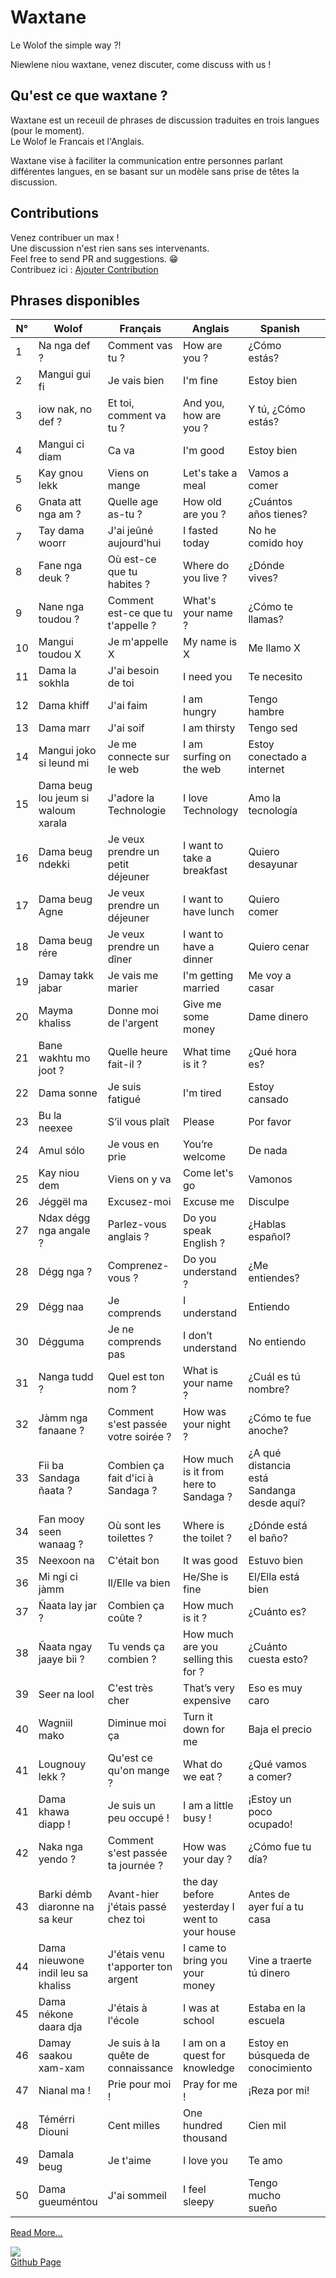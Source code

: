 # Waxtane

Le Wolof the simple way ?!

Niewlene niou waxtane, venez discuter, come discuss with us !

## Qu'est ce que waxtane ?

Waxtane est un receuil de phrases de discussion traduites en trois langues (pour le moment).  
Le Wolof le Francais et l'Anglais.

Waxtane vise à faciliter la communication entre personnes parlant différentes langues, en se basant sur un modèle sans prise de têtes la discussion.  

## Contributions

Venez contribuer un max !  
Une discussion n'est rien sans ses intervenants.  
Feel free to send PR and suggestions. 😁  
Contribuez ici : [Ajouter Contribution](/data/waxtane.csv)

## Phrases disponibles  

| N° | Wolof                               | Français                            | Anglais                                       | Spanish                                    |    |
| -- | ----------------------------------- | ----------------------------------- | --------------------------------------------- | ------------------------------------------ | -- |
| 1  | Na nga def ?                        | Comment vas tu ?                    | How are you ?                                 | ¿Cómo estás?                               |    |
| 2  | Mangui gui fi                       | Je vais bien                        | I&#039;m fine                                      | Estoy bien                                 |    |
| 3  | iow nak, no def ?                   | Et toi, comment va tu ?             | And you, how are you ?                        |  Y tú, ¿Cómo estás?                        |
| 4  | Mangui ci diam                      | Ca va                               | I&#039;m good                                      | Estoy bien                                 |    |
| 5  | Kay gnou lekk                       | Viens on mange                      | Let&#039;s take a meal                             | Vamos a comer                              |    |
| 6  | Gnata att nga am ?                  | Quelle age as-tu ?                  | How old are you ?                             | ¿Cuántos años tienes?                      |
| 7  | Tay dama woorr                      | J&#039;ai jeûné aujourd&#039;hui              | I fasted today                                | No he comido hoy                           |    |
| 8  | Fane nga deuk ?                     | Où est-ce que tu habites ?          | Where do you live ?                           | ¿Dónde vives?                              |    |
| 9  | Nane nga toudou ?                   | Comment est-ce que tu t&#039;appelle ?   | What&#039;s your name ?                            | ¿Cómo te llamas?                           |    |
| 10 | Mangui toudou X                     | Je m&#039;appelle X                      | My name is X                                  | Me llamo X                                 |    |
| 11 | Dama la sokhla                      | J&#039;ai besoin de toi                  | I need you                                    | Te necesito                                |    |
| 12 | Dama khiff                          | J&#039;ai faim                           | I am hungry                                   | Tengo hambre                               |    |
| 13 | Dama marr                           | J&#039;ai soif                           | I am thirsty                                  | Tengo sed                                  |    |
| 14 | Mangui joko si leund mi             | Je me connecte sur le web           | I am surfing on the web                       | Estoy conectado a internet                 |    |
| 15 | Dama beug lou jeum si waloum xarala | J&#039;adore la Technologie              | I love Technology                             | Amo la tecnología                          |    |
| 16 | Dama beug ndekki                    | Je veux prendre un petit déjeuner   | I want to take a breakfast                    | Quiero desayunar                           |    |
| 17 | Dama beug Agne                      | Je veux prendre un déjeuner         | I want to have lunch                          | Quiero comer                               |    |
| 18 | Dama beug rére                      | Je veux prendre un dîner            | I want to have a dinner                       | Quiero cenar                               |    |
| 19 | Damay takk jabar                    | Je vais me marier                   | I&#039;m getting married                           | Me voy a casar                             |    |
| 20 | Mayma khaliss                       | Donne moi de l&#039;argent               | Give me some money                            | Dame dinero                                |    |
| 21 | Bane wakhtu mo joot ?               | Quelle heure fait-il ?              | What time is it ?                             | ¿Qué hora es?                              |    |
| 22 | Dama sonne                          | Je suis fatigué                     | I&#039;m tired                                     | Estoy cansado                              |    |
| 23 | Bu la neexee                        | S’il vous plaît                     | Please                                        | Por favor                                  |    |
| 24 | Amul sólo                           | Je vous en prie                     | You’re welcome                                | De nada                                    |    |
| 25 | Kay niou dem                        | Viens on y va                       | Come let&#039;s go                                 | Vamonos                                    |    |
| 26 | Jéggël ma                           | Excusez-moi                         | Excuse me                                     | Disculpe                                   |    |
| 27 | Ndax dégg nga angale ?              | Parlez-vous anglais ?               | Do you speak English ?                        | ¿Hablas español?                           |    |
| 28 | Dégg nga ?                          | Comprenez-vous ?                    | Do you understand ?                           | ¿Me entiendes?                             |    |
| 29 | Dégg naa                            | Je comprends                        | I understand                                  | Entiendo                                   |    |
| 30 | Dégguma                             | Je ne comprends pas                 | I don’t understand                            | No entiendo                                |    |
| 31 | Nanga tudd ?                        | Quel est ton nom ?                  | What is your name ?                           | ¿Cuál es tú nombre?                        |    |
| 32 | Jàmm nga fanaane ?                  | Comment s&#039;est passée votre soirée ? | How was your night ?                          | ¿Cómo te fue anoche?                       |    |
| 33 | Fii ba Sandaga ñaata ?              | Combien ça fait d&#039;ici à Sandaga ?   | How much is it from here to Sandaga ?         | ¿A qué distancia está Sandanga desde aquí? |
| 34 | Fan mooy seen wanaag ?              | Où sont les toilettes ?             | Where is the toilet ?                         | ¿Dónde está el baño?                       |    |
| 35 | Neexoon na                          | C&#039;était bon                         | It was good                                   | Estuvo bien                                |    |
| 36 | Mi ngi ci jàmm                      | Il/Elle va bien                     | He/She is fine                                | El/Ella está bien                          |    |
| 37 | Ñaata lay jar ?                     | Combien ça coûte ?                  | How much is it ?                              | ¿Cuánto es?                                |    |
| 38 | Ñaata ngay jaaye bii ?              | Tu vends ça combien ?               | How much are you selling this for ?           | ¿Cuánto cuesta esto?                       |    |
| 39 | Seer na lool                        | C&#039;est très cher                     | That’s very expensive                         | Eso es muy caro                            |    |
| 40 | Wagniil mako                        | Diminue moi ça                      | Turn it down for me                           | Baja el precio                             |    |
| 41 | Lougnouy lekk ?                     |  Qu&#039;est ce qu&#039;on mange ?            |  What do we eat ?                             | ¿Qué vamos a comer?                        |    |
| 41 | Dama khawa diapp !                  | Je suis un peu occupé !             | I am a little busy !                          | ¡Estoy un poco ocupado!                    |    |
| 42 | Naka nga yendo ?                    | Comment s&#039;est passée ta journée ?   | How was your day ?                            | ¿Cómo fue tu día?                          |    |
| 43 | Barki démb diaronne na sa keur      | Avant-hier j&#039;étais passé chez toi   | the day before yesterday I went to your house | Antes de ayer fuí a tu casa                |    |
| 44 | Dama nieuwone indil leu sa khaliss  | J&#039;étais venu t&#039;apporter ton argent  | I came to bring you your money                | Vine a traerte tú dinero                   |    |
| 45 | Dama nékone daara dja               | J&#039;étais à l&#039;école                   | I was at school                               | Estaba en la escuela                       |    |
| 46 | Damay saakou xam-xam                | Je suis à la quête de connaissance  | I am on a quest for knowledge                 | Estoy en búsqueda de conocimiento          |    |
| 47 | Nianal ma !                         | Prie pour moi !                     | Pray for me !                                 | ¡Reza por mi!                              |    |
| 48 | Témérri Diouni                      | Cent milles                         | One hundred thousand                          | Cien mil                                   |    |
| 49 | Damala beug                         | Je t&#039;aime                           |  I love you                                   | Te amo                                     |    |
| 50 | Dama gueuméntou                     | J&#039;ai sommeil                        | I feel sleepy                                 | Tengo mucho sueño                          |    |

[Read More...](/data/waxtane.csv)
  
<a href="https://github.com/GalsenDev221/made.in.senegal"><img src="https://raw.githubusercontent.com/GalsenDev221/made.in.senegal/33552c3002801437cb9973915a0666371ab1b50b/assets/badge.svg"></a>  
[Github Page](https://github.com/MedouneSGB/Waxtane)  
